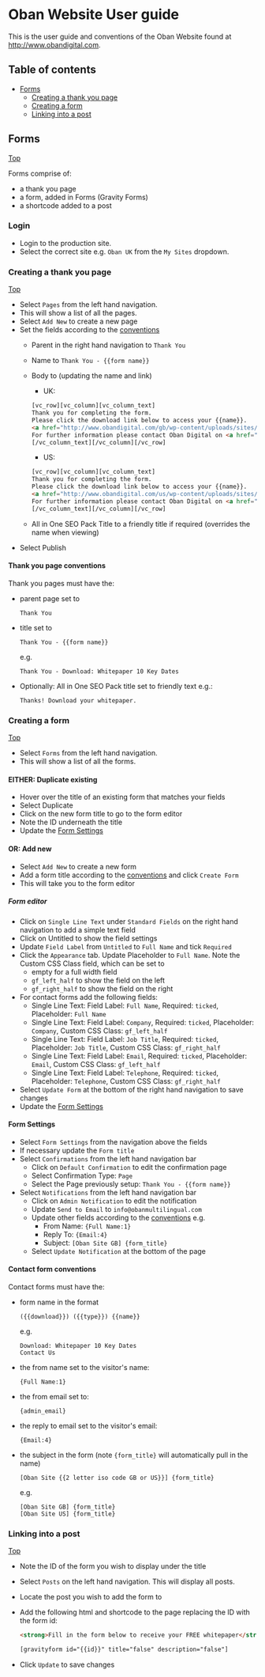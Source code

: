 # Oban Website User guide

This is the user guide and conventions of the Oban Website found at http://www.obandigital.com.

## Table of contents

  - [Forms](#forms)
    - [Creating a thank you page](#creating-a-thank-you-page)
    - [Creating a form](#creating-a-form)
    - [Linking into a post](#linking-into-a-post)

## Forms

[Top](#oban-website-user-guide)

Forms comprise of:

- a thank you page
- a form, added in Forms (Gravity Forms)
- a shortcode added to a post

### Login

- Login to the production site.
- Select the correct site e.g. `Oban UK` from the `My Sites` dropdown.

### Creating a thank you page

[Top](#oban-website-user-guide)

- Select `Pages` from the left hand navigation.
- This will show a list of all the pages.
- Select `Add New` to create a new page
- Set the fields according to the [conventions](#thank-you-page-conventions)
  - Parent in the right hand navigation to `Thank You`
  - Name to `Thank You - {{form name}}`
  - Body to (updating the name and link)
    - UK:

    ``` html
    [vc_row][vc_column][vc_column_text]
    Thank you for completing the form.
    Please click the download link below to access your {{name}}.
    <a href="http://www.obandigital.com/gb/wp-content/uploads/sites/3/2015/05/{{/path/to//uploaded/file.pdf}}">{{name}}</a>
    For further information please contact Oban Digital on <a href="tel:+44 (0) 1273 613 400">+44 (0) 1273 613 400</a> or email <a href="mailto:info@obandigital.com">info@obandigital.com</a>.
    [/vc_column_text][/vc_column][/vc_row]
    ```

    - US:

    ``` html
    [vc_row][vc_column][vc_column_text]
    Thank you for completing the form.
    Please click the download link below to access your {{name}}.
    <a href="http://www.obandigital.com/us/wp-content/uploads/sites/2/{{/path/to//uploaded/file.pdf}}">{{name}}</a>
    For further information please contact Oban Digital on <a href="tel:888.815.4494">888.815.4494</a> or email <a href="mailto:info@obandigitalusa.com">info@obandigitalusa.com</a>.
    [/vc_column_text][/vc_column][/vc_row]
    ```

  - All in One SEO Pack Title to a friendly title if required (overrides the name when viewing)
- Select Publish

#### Thank you page conventions

Thank you pages must have the:

- parent page set to
  ```
  Thank You
  ```
- title set to
  ```
  Thank You - {{form name}}
  ```
  e.g.
  ```
  Thank You - Download: Whitepaper 10 Key Dates
  ```
- Optionally: All in One SEO Pack title set to friendly text e.g.:
  ```
  Thanks! Download your whitepaper.
  ```

### Creating a form

[Top](#oban-website-user-guide)

- Select `Forms` from the left hand navigation.
- This will show a list of all the forms.

#### EITHER: Duplicate existing

- Hover over the title of an existing form that matches your fields
- Select Duplicate
- Click on the new form title to go to the form editor
- Note the ID underneath the title
- Update the [Form Settings](#form-settings)

#### OR: Add new

- Select `Add New` to create a new form
- Add a form title according to the [conventions](#contact-form-conventions) and click `Create Form`
- This will take you to the form editor

##### Form editor

- Click on `Single Line Text` under `Standard Fields` on the right hand navigation to add a simple text field
- Click on Untitled to show the field settings
- Update `Field Label` from `Untitled` to `Full Name` and tick `Required`
- Click the `Appearance` tab. Update Placeholder to `Full Name`. Note the Custom CSS Class field, which can be set to
  - empty for a full width field
  - `gf_left_half` to show the field on the left
  - `gf_right_half` to show the field on the right
- For contact forms add the following fields:
  - Single Line Text: Field Label: `Full Name`, Required: `ticked`, Placeholder: `Full Name`
  - Single Line Text: Field Label: `Company`,   Required: `ticked`, Placeholder: `Company`,   Custom CSS Class: `gf_left_half`
  - Single Line Text: Field Label: `Job Title`, Required: `ticked`, Placeholder: `Job Title`, Custom CSS Class: `gf_right_half`
  - Single Line Text: Field Label: `Email`,     Required: `ticked`, Placeholder: `Email`,     Custom CSS Class: `gf_left_half`
  - Single Line Text: Field Label: `Telephone`, Required: `ticked`, Placeholder: `Telephone`, Custom CSS Class: `gf_right_half`
- Select `Update Form` at the bottom of the right hand navigation to save changes
- Update the [Form Settings](#form-settings)

#### Form Settings

- Select `Form Settings` from  the navigation above the fields
- If necessary update the `Form title`
- Select `Confirmations` from the left hand navigation bar
  - Click on `Default Confirmation` to edit the confirmation page
  - Select Confirmation Type: `Page`
  - Select the Page previously setup: `Thank You - {{form name}}`
- Select `Notifications` from the left hand navigation bar
  - Click on `Admin Notification` to edit the notification
  - Update `Send to Email` to `info@obanmultilingual.com`
  - Update other fields according to the [conventions]() e.g.
    - From Name: `{Full Name:1}`
    - Reply To: `{Email:4}`
    - Subject: `[Oban Site GB] {form_title}`
  - Select `Update Notification` at the bottom of the page

#### Contact form conventions

Contact forms must have the:

- form name in the format
  ```
  ({{download}}) ({{type}}) {{name}}
  ```
  e.g.
  ```
  Download: Whitepaper 10 Key Dates
  Contact Us
  ```
- the from name set to the visitor's name:
  ```
  {Full Name:1}
  ```
- the from email set to:
  ```
  {admin_email}
  ```
- the reply to email set to the visitor's email:
  ```
  {Email:4}
  ```
- the subject in the form (note `{form_title}` will automatically pull in the name)
  ```
  [Oban Site {{2 letter iso code GB or US}}] {form_title}
  ```
  e.g.
  ```
  [Oban Site GB] {form_title}
  [Oban Site US] {form_title}
  ```

### Linking into a post

[Top](#oban-website-user-guide)

- Note the ID of the form you wish to display under the title
- Select `Posts` on the left hand navigation. This will display all posts.
- Locate the post you wish to add the form to
- Add the following html and shortcode to the page replacing the ID with the form id:

  ``` html
  <strong>Fill in the form below to receive your FREE whitepaper</strong>

  [gravityform id="{{id}}" title="false" description="false"]
  ```
- Click `Update` to save changes

